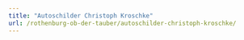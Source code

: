 ```yaml
---
title: "Autoschilder Christoph Kroschke"
url: /rothenburg-ob-der-tauber/autoschilder-christoph-kroschke/
---
```

